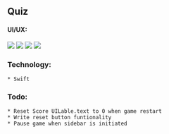 ##  Quiz

#### UI/UX:

<img src="fourforone.jepg" >
<img src="one.jepg" >
<img src="two.jepg" >
<img src="three.jepg" >


### Technology:
    * Swift



### Todo:
    * Reset Score UILable.text to 0 when game restart
    * Write reset button funtionality
    * Pause game when sidebar is initiated
    
